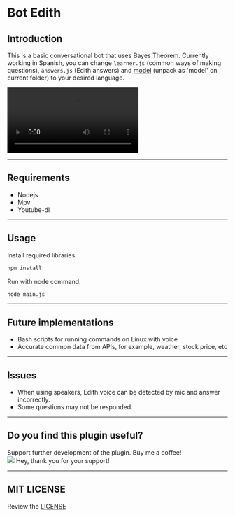 # Bot Edith

## Introduction
This is a basic conversational bot that uses Bayes Theorem. Currently working in Spanish, you can change `learner.js` (common ways of making questions), `answers.js` (Edith answers) and [model](https://alphacephei.com/vosk/models) (unpack as 'model' on current folder) to your desired language.

![](https://github.com/alvaro-cas/bot-edith/blob/main/edith-test.mp4?raw=true)

***

## Requirements
- Nodejs
- Mpv
- Youtube-dl

***

## Usage
Install required libraries.
```bash
npm install
```

Run with node command.
```bash
node main.js
```

***

## Future implementations
- Bash scripts for running commands on Linux with voice
- Accurate common data from APIs, for example, weather, stock price, etc

***

## Issues
- When using speakers, Edith voice can be detected by mic and answer incorrectly.
- Some questions may not be responded.

***

## Do you find this plugin useful?
Support further development of the plugin. Buy me a coffee!  
<a href="https://www.buymeacoffee.com/alvaro.cas"><img src="https://img.buymeacoffee.com/button-api/?text=Buy me a coffee&emoji=&slug=alvaro.cas&button_colour=FFDD00&font_colour=000000&font_family=Inter&outline_colour=000000&coffee_colour=ffffff"></a>
Hey, thank you for your support!

***

## MIT LICENSE
Review the [LICENSE](https://github.com/alvaro-cas/bot-edith/blob/main/LICENSE)
